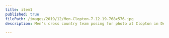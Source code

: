 ```yaml
---
title: item1
published: true
filePath: /images/2019/12/Men-Clopton-7.12.19-768x576.jpg
description: Men's cross country team posing for photo at Clopton in December 2019

---
```

